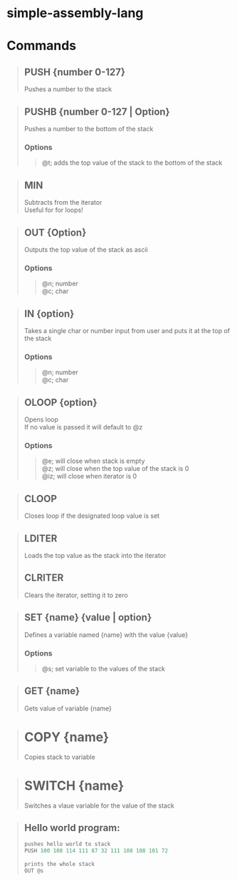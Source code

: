 # simple-assembly-lang
 
# Commands
> ## PUSH {number 0-127}
> Pushes a number to the stack  

> ## PUSHB {number 0-127 | Option}
> Pushes a number to the bottom of the stack  
> ### Options  
>> @t; adds the top value of the stack to the bottom of the stack

> ## MIN
> Subtracts from the iterator  
> Useful for for loops!  

> ## OUT {Option}
> Outputs the top value of the stack as ascii  
> ### Options
>> @n; number  
>> @c; char  

> ## IN {option}
> Takes a single char or number input from user and puts it at the top of the stack  
> ### Options
>> @n; number  
>> @c; char  

> ## OLOOP {option}
> Opens loop  
> If no value is passed it will default to @z  
> ### Options
>> @e; will close when stack is empty  
>> @z; will close when the top value of the stack is 0  
>> @iz; will close when iterator is 0  

> ## CLOOP
> Closes loop if the designated loop value is set  

> ## LDITER
> Loads the top value as the stack into the iterator  
> ## CLRITER
> Clears the iterator, setting it to zero  

> ## SET {name} {value | option}
> Defines a variable named {name} with the value {value}  
> ### Options
>> @s; set variable to the values of the stack

> ## GET {name}
> Gets value of variable {name}  

> # COPY {name}
> Copies stack to variable

> # SWITCH {name}
> Switches a vlaue variable for the value of the stack

> ## Hello world program:
> ``` rust
> pushes hello world to stack  
> PUSH 100 108 114 111 87 32 111 108 108 101 72  
>   
> prints the whole stack  
> OUT @s  
> ```
